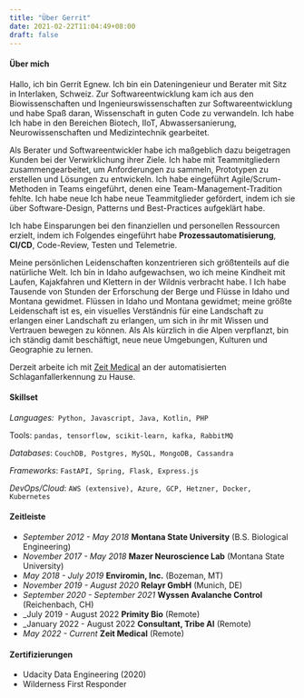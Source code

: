 ```yaml
---
title: "Über Gerrit"
date: 2021-02-22T11:04:49+08:00
draft: false
---
```


#### Über mich

Hallo, ich bin Gerrit Egnew. Ich bin ein Dateningenieur und Berater mit Sitz in
Interlaken, Schweiz. Zur Softwareentwicklung kam ich aus den Biowissenschaften
und Ingenieurswissenschaften zur Softwareentwicklung und habe Spaß daran,
Wissenschaft in guten Code zu verwandeln. Ich habe Ich habe in den Bereichen
Biotech, IIoT, Abwassersanierung, Neurowissenschaften und Medizintechnik
gearbeitet.

Als Berater und Softwareentwickler habe ich maßgeblich dazu beigetragen Kunden
bei der Verwirklichung ihrer Ziele. Ich habe mit Teammitgliedern
zusammengearbeitet, um Anforderungen zu sammeln, Prototypen zu erstellen und
Lösungen zu entwickeln. Ich habe eingeführt Agile/Scrum-Methoden in Teams
eingeführt, denen eine Team-Management-Tradition fehlte. Ich habe neue Ich habe
neue Teammitglieder gefördert, indem ich sie über Software-Design, Patterns und
Best-Practices aufgeklärt habe.

Ich habe Einsparungen bei den finanziellen und personellen Ressourcen erzielt,
indem ich Folgendes eingeführt habe **Prozessautomatisierung**, **CI/CD**,
Code-Review, Testen und Telemetrie.

Meine persönlichen Leidenschaften konzentrieren sich größtenteils auf die
natürliche Welt. Ich bin in Idaho aufgewachsen, wo ich meine Kindheit mit
Laufen, Kajakfahren und Klettern in der Wildnis verbracht habe. I Ich habe
Tausende von Stunden der Erforschung der Berge und Flüsse in Idaho und Montana
gewidmet.  Flüssen in Idaho und Montana gewidmet; meine größte Leidenschaft ist
es, ein visuelles Verständnis für eine Landschaft zu erlangen einer Landschaft
zu erlangen, um sich in ihr mit Wissen und Vertrauen bewegen zu können. Als Als
kürzlich in die Alpen verpflanzt, bin ich ständig damit beschäftigt, neue neue
Umgebungen, Kulturen und Geographie zu lernen.

Derzeit arbeite ich mit [Zeit Medical](https://www.zeitmedical.com/team) an der automatisierten Schlaganfallerkennung zu Hause.

#### Skillset
_Languages:_` Python, Javascript, Java, Kotlin, PHP`

Tools: `pandas, tensorflow, scikit-learn, kafka, RabbitMQ`

_Databases_: `CouchDB, Postgres, MySQL, MongoDB, Cassandra`

_Frameworks_: `FastAPI, Spring, Flask, Express.js`

_DevOps/Cloud_: `AWS (extensive), Azure, GCP, Hetzner, Docker, Kubernetes`

#### Zeitleiste
- _September 2012 - May 2018_ **Montana State University** (B.S. Biological Engineering)
- _November 2017 - May 2018_ **Mazer Neuroscience Lab** (Montana State University)
- _May 2018 - July 2019_ **Enviromin, Inc.** (Bozeman, MT)
- _November 2019 - August 2020_ **Relayr GmbH** (Munich, DE)
- _September 2020 - September 2021_ **Wyssen Avalanche Control** (Reichenbach, CH)
- _July 2019 - August 2022 **Primity Bio** (Remote)
- _January 2022 - August 2022 **Consultant, Tribe AI** (Remote)
- _May 2022 - Current_ **Zeit Medical** (Remote)

#### Zertifizierungen
- Udacity Data Engineering (2020)
- Wilderness First Responder
